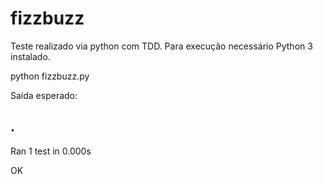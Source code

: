 # fizzbuzz
Teste realizado via python com TDD.
Para execução necessário Python 3 instalado.

python fizzbuzz.py

Saída esperado:

.
----------------------------------------------------------------------
Ran 1 test in 0.000s

OK
